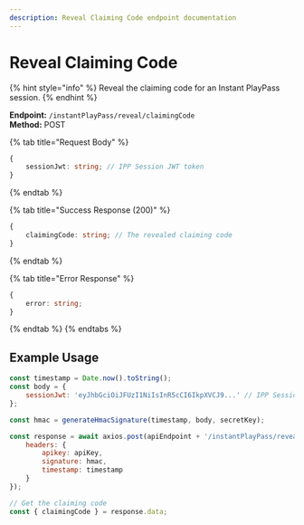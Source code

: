 ```yaml
---
description: Reveal Claiming Code endpoint documentation
---
```


# Reveal Claiming Code

{% hint style="info" %} Reveal the claiming code for an Instant PlayPass session. {% endhint %}

**Endpoint:** `/instantPlayPass/reveal/claimingCode`  
**Method:** POST

{% tab title="Request Body" %}

```typescript
{
    sessionJwt: string; // IPP Session JWT token
}
```

{% endtab %}

{% tab title="Success Response (200)" %}

```typescript
{
    claimingCode: string; // The revealed claiming code
}
```

{% endtab %}

{% tab title="Error Response" %}

```typescript
{
    error: string;
}
```

{% endtab %} {% endtabs %}

## Example Usage

```javascript
const timestamp = Date.now().toString();
const body = {
    sessionJwt: 'eyJhbGciOiJFUzI1NiIsInR5cCI6IkpXVCJ9...' // IPP Session JWT from registration
};

const hmac = generateHmacSignature(timestamp, body, secretKey);

const response = await axios.post(apiEndpoint + '/instantPlayPass/reveal/claimingCode', body, {
    headers: {
        apikey: apiKey,
        signature: hmac,
        timestamp: timestamp
    }
});

// Get the claiming code
const { claimingCode } = response.data;
```
